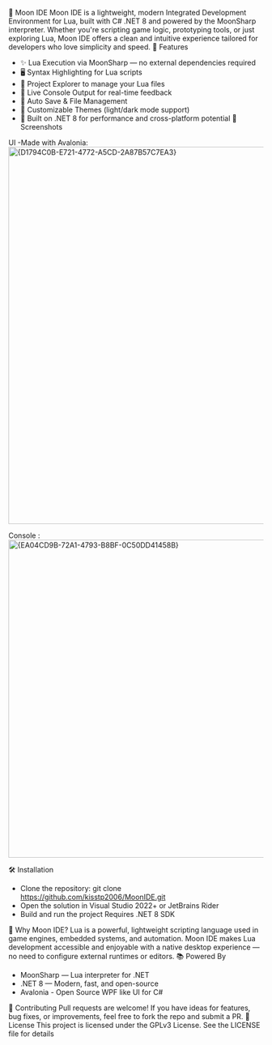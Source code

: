 🌙 Moon IDE
Moon IDE is a lightweight, modern Integrated Development Environment for Lua, built with C# .NET 8 and powered by the MoonSharp interpreter. Whether you're scripting game logic, prototyping tools, or just exploring Lua, Moon IDE offers a clean and intuitive experience tailored for developers who love simplicity and speed.
🚀 Features
- ✨ Lua Execution via MoonSharp — no external dependencies required
- 🖥️ Syntax Highlighting for Lua scripts
- 📂 Project Explorer to manage your Lua files
- 🧪 Live Console Output for real-time feedback
- 💾 Auto Save & File Management
- 🎨 Customizable Themes (light/dark mode support)
- 🔧 Built on .NET 8 for performance and cross-platform potential
📸 Screenshots

UI -Made with Avalonia:
<img width="1426" height="745" alt="{D1794C0B-E721-4772-A5CD-2A87B57C7EA3}" src="https://github.com/user-attachments/assets/6c7aa7c7-5a6e-4635-94ea-37fb893cf4e5" />

Console :
<img width="1105" height="628" alt="{EA04CD9B-72A1-4793-B8BF-0C50DD41458B}" src="https://github.com/user-attachments/assets/d2ca1311-5722-429f-a9e5-385f84ce228a" />


🛠️ Installation
- Clone the repository:
git clone https://github.com/kisstp2006/MoonIDE.git
- Open the solution in Visual Studio 2022+ or JetBrains Rider
- Build and run the project
Requires .NET 8 SDK

🧠 Why Moon IDE?
Lua is a powerful, lightweight scripting language used in game engines, embedded systems, and automation. Moon IDE makes Lua development accessible and enjoyable with a native desktop experience — no need to configure external runtimes or editors.
📚 Powered By
- MoonSharp — Lua interpreter for .NET
- .NET 8 — Modern, fast, and open-source
- Avalonia - Open Source WPF like UI for C#

🤝 Contributing
Pull requests are welcome! If you have ideas for features, bug fixes, or improvements, feel free to fork the repo and submit a PR.
📄 License
This project is licensed under the GPLv3 License. See the LICENSE file for details
